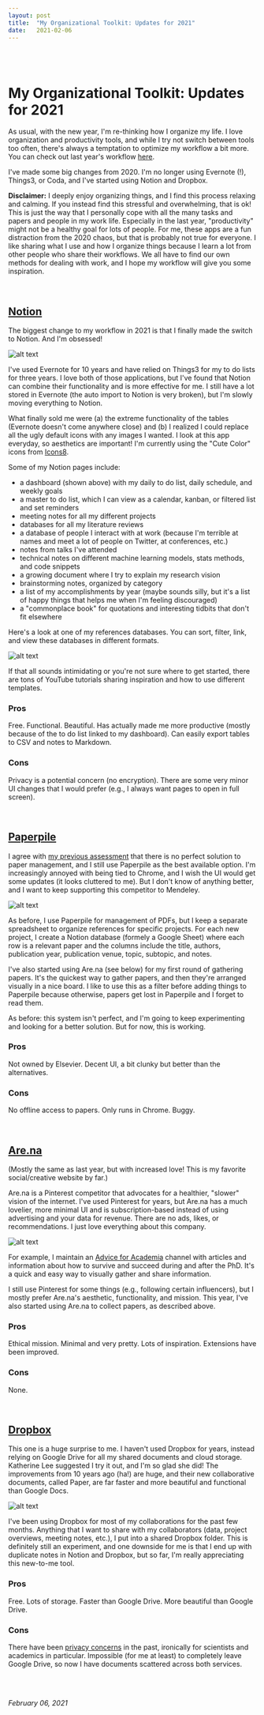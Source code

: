 ```yaml
---
layout: post
title:  "My Organizational Toolkit: Updates for 2021"
date:   2021-02-06
---
```


<br><br>

# My Organizational Toolkit: Updates for 2021

As usual, with the new year, I'm re-thinking how I organize my life. I love organization and productivity tools, and while I try not switch between tools too often, there's always a temptation to optimize my workflow a bit more. You can check out last year's workflow [here](https://maria-antoniak.github.io/2020/01/01/organizational-toolkit.html). 

I've made some big changes from 2020. I'm no longer using Evernote (!), Things3, or Coda, and I've started using Notion and Dropbox.

**Disclaimer:** I deeply enjoy organizing things, and I find this process relaxing and calming. If you instead find this stressful and overwhelming, that is ok! This is just the way that I personally cope with all the many tasks and papers and people in my work life. Especially in the last year, "productivity" might not be a healthy goal for lots of people. For me, these apps are a fun distraction from the 2020 chaos, but that is probably not true for everyone. I like sharing what I use and how I organize things because I learn a lot from other people who share their workflows. We all have to find our own methods for dealing with work, and I hope my workflow will give you some inspiration.

<br>

## [Notion](https://www.notion.so/product)

The biggest change to my workflow in 2021 is that I finally made the switch to Notion. And I'm obsessed!

![alt text](https://maria-antoniak.github.io/resources/images/notion_dashboard.png "Notion screenshot")

I've used Evernote for 10 years and have relied on Things3 for my to do lists for three years. I love both of those applications, but I've found that Notion can combine their functionality and is more effective for me. I still have a lot stored in Evernote (the auto import to Notion is very broken), but I'm slowly moving everything to Notion.

What finally sold me were (a) the extreme functionality of the tables (Evernote doesn't come anywhere close) and (b) I realized I could replace all the ugly default icons with any images I wanted. I look at this app everyday, so aesthetics are important! I'm currently using the "Cute Color" icons from [Icons8](https://icons8.com/).

Some of my Notion pages include:
- a dashboard (shown above) with my daily to do list, daily schedule, and weekly goals
- a master to do list, which I can view as a calendar, kanban, or filtered list and set reminders
- meeting notes for all my different projects
- databases for all my literature reviews
- a database of people I interact with at work (because I'm terrible at names and meet a lot of people on Twitter, at conferences, etc.)
- notes from talks I've attended
- technical notes on different machine learning models, stats methods, and code snippets
- a growing document where I try to explain my research vision
- brainstorming notes, organized by category
- a list of my accomplishments by year (maybe sounds silly, but it's a list of happy things that helps me when I'm feeling discouraged)
- a "commonplace book" for quotations and interesting tidbits that don't fit elsewhere

Here's a look at one of my references databases. You can sort, filter, link, and view these databases in different formats.

![alt text](https://maria-antoniak.github.io/resources/images/notion_references.png "References screenshot")

If that all sounds intimidating or you're not sure where to get started, there are tons of YouTube tutorials sharing inspiration and how to use different templates.

### Pros
Free. Functional. Beautiful. Has actually made me more productive (mostly because of the to do list linked to my dashboard). Can easily export tables to CSV and notes to Markdown.

### Cons
Privacy is a potential concern (no encryption). There are some very minor UI changes that I would prefer (e.g., I always want pages to open in full screen).

<br>

## [Paperpile](https://paperpile.com)

I agree with [my previous assessment](https://maria-antoniak.github.io/2020/01/01/organizational-toolkit.html) that there is no perfect solution to paper management, and I still use Paperpile as the best available option. I'm increasingly annoyed with being tied to Chrome, and I wish the UI would get some updates (it looks cluttered to me). But I don't know of anything better, and I want to keep supporting this competitor to Mendeley. 

![alt text](https://maria-antoniak.github.io/resources/images/paperpile.png "Paperpile screenshot")

As before, I use Paperpile for management of PDFs, but I keep a separate spreadsheet to organize references for specific projects. For each new project, I create a Notion database (formely a Google Sheet) where each row is a relevant paper and the columns include the title, authors, publication year, publication venue, topic, subtopic, and notes. 

I've also started using Are.na (see below) for my first round of gathering papers. It's the quickest way to gather papers, and then they're arranged visually in a nice board. I like to use this as a filter before adding things to Paperpile because otherwise, papers get lost in Paperpile and I forget to read them.

As before: this system isn't perfect, and I'm going to keep experimenting and looking for a better solution. But for now, this is working.

### Pros
Not owned by Elsevier. Decent UI, a bit clunky but better than the alternatives. 

### Cons
No offline access to papers. Only runs in Chrome. Buggy.

<br>

## [Are.na](https://www.are.na/)

(Mostly the same as last year, but with increased love! This is my favorite social/creative website by far.)

Are.na is a Pinterest competitor that advocates for a healthier, "slower" vision of the internet. I've used Pinterest for years, but Are.na has a much lovelier, more minimal UI and is subscription-based instead of using advertising and your data for revenue. There are no ads, likes, or recommendations. I just love everything about this company.

![alt text](https://maria-antoniak.github.io/resources/images/arena_academia.png "Are.na screenshot")

For example, I maintain an [Advice for Academia](https://www.are.na/maria-antoniak/advice-for-academia) channel with articles and information about how to survive and succeed during and after the PhD. It's a quick and easy way to visually gather and share information.

I still use Pinterest for some things (e.g., following certain influencers), but I mostly prefer Are.na's aesthetic, functionality, and mission. This year, I've also started using Are.na to collect papers, as described above.

### Pros
Ethical mission. Minimal and very pretty. Lots of inspiration. Extensions have been improved.

### Cons
None.

<br>

## [Dropbox](https://www.dropbox.com/paper/guide) 

This one is a huge surprise to me. I haven't used Dropbox for years, instead relying on Google Drive for all my shared documents and cloud storage. Katherine Lee suggested I try it out, and I'm so glad she did! The improvements from 10 years ago (ha!) are huge, and their new collaborative documents, called Paper, are far faster and more beautiful and functional than Google Docs.

![alt text](https://maria-antoniak.github.io/resources/images/dropbox_paper.jpg "Dropbox Paper screenshot")

I've been using Dropbox for most of my collaborations for the past few months. Anything that I want to share with my collaborators (data, project overviews, meeting notes, etc.), I put into a shared Dropbox folder. This is definitely still an experiment, and one downside for me is that I end up with duplicate notes in Notion and Dropbox, but so far, I'm really appreciating this new-to-me tool.

### Pros
Free. Lots of storage. Faster than Google Drive. More beautiful than Google Drive.

### Cons
There have been [privacy concerns](https://www.wired.com/story/dropbox-sharing-data-study-ethics/) in the past, ironically for scientists and academics in particular. Impossible (for me at least) to completely leave Google Drive, so now I have documents scattered across both services.


<br><br>

_February 06, 2021_

<br><br><br>